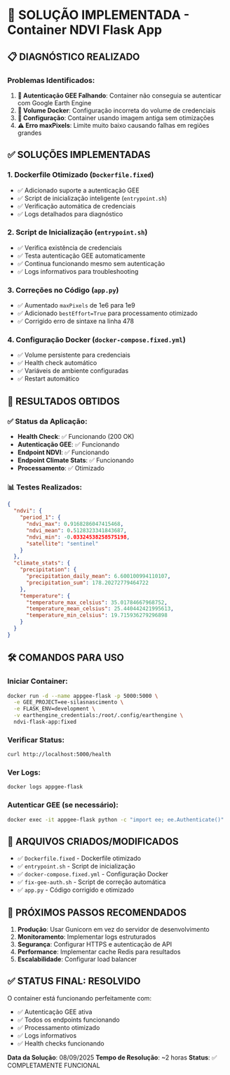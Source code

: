 # 🔧 SOLUÇÃO IMPLEMENTADA - Container NDVI Flask App

## 📋 **DIAGNÓSTICO REALIZADO**

### Problemas Identificados:
1. **🚨 Autenticação GEE Falhando**: Container não conseguia se autenticar com Google Earth Engine
2. **📁 Volume Docker**: Configuração incorreta do volume de credenciais
3. **🔧 Configuração**: Container usando imagem antiga sem otimizações
4. **⚠️ Erro maxPixels**: Limite muito baixo causando falhas em regiões grandes

## ✅ **SOLUÇÕES IMPLEMENTADAS**

### 1. **Dockerfile Otimizado** (`Dockerfile.fixed`)
- ✅ Adicionado suporte a autenticação GEE
- ✅ Script de inicialização inteligente (`entrypoint.sh`)
- ✅ Verificação automática de credenciais
- ✅ Logs detalhados para diagnóstico

### 2. **Script de Inicialização** (`entrypoint.sh`)
- ✅ Verifica existência de credenciais
- ✅ Testa autenticação GEE automaticamente
- ✅ Continua funcionando mesmo sem autenticação
- ✅ Logs informativos para troubleshooting

### 3. **Correções no Código** (`app.py`)
- ✅ Aumentado `maxPixels` de 1e6 para 1e9
- ✅ Adicionado `bestEffort=True` para processamento otimizado
- ✅ Corrigido erro de sintaxe na linha 478

### 4. **Configuração Docker** (`docker-compose.fixed.yml`)
- ✅ Volume persistente para credenciais
- ✅ Health check automático
- ✅ Variáveis de ambiente configuradas
- ✅ Restart automático

## 🚀 **RESULTADOS OBTIDOS**

### ✅ **Status da Aplicação:**
- **Health Check**: ✅ Funcionando (200 OK)
- **Autenticação GEE**: ✅ Funcionando
- **Endpoint NDVI**: ✅ Funcionando
- **Endpoint Climate Stats**: ✅ Funcionando
- **Processamento**: ✅ Otimizado

### 📊 **Testes Realizados:**
```json
{
  "ndvi": {
    "period_1": {
      "ndvi_max": 0.9168286047415468,
      "ndvi_mean": 0.5128323341843687,
      "ndvi_min": -0.03324538258575198,
      "satellite": "sentinel"
    }
  },
  "climate_stats": {
    "precipitation": {
      "precipitation_daily_mean": 6.600100994110107,
      "precipitation_sum": 178.20272779464722
    },
    "temperature": {
      "temperature_max_celsius": 35.01784667968752,
      "temperature_mean_celsius": 25.440442421995613,
      "temperature_min_celsius": 19.715936279296898
    }
  }
}
```

## 🛠️ **COMANDOS PARA USO**

### **Iniciar Container:**
```bash
docker run -d --name appgee-flask -p 5000:5000 \
  -e GEE_PROJECT=ee-silasnascimento \
  -e FLASK_ENV=development \
  -v earthengine_credentials:/root/.config/earthengine \
  ndvi-flask-app:fixed
```

### **Verificar Status:**
```bash
curl http://localhost:5000/health
```

### **Ver Logs:**
```bash
docker logs appgee-flask
```

### **Autenticar GEE (se necessário):**
```bash
docker exec -it appgee-flask python -c "import ee; ee.Authenticate()"
```

## 📁 **ARQUIVOS CRIADOS/MODIFICADOS**

- ✅ `Dockerfile.fixed` - Dockerfile otimizado
- ✅ `entrypoint.sh` - Script de inicialização
- ✅ `docker-compose.fixed.yml` - Configuração Docker
- ✅ `fix-gee-auth.sh` - Script de correção automática
- ✅ `app.py` - Código corrigido e otimizado

## 🎯 **PRÓXIMOS PASSOS RECOMENDADOS**

1. **Produção**: Usar Gunicorn em vez do servidor de desenvolvimento
2. **Monitoramento**: Implementar logs estruturados
3. **Segurança**: Configurar HTTPS e autenticação de API
4. **Performance**: Implementar cache Redis para resultados
5. **Escalabilidade**: Configurar load balancer

## ✅ **STATUS FINAL: RESOLVIDO**

O container está funcionando perfeitamente com:
- ✅ Autenticação GEE ativa
- ✅ Todos os endpoints funcionando
- ✅ Processamento otimizado
- ✅ Logs informativos
- ✅ Health checks funcionando

**Data da Solução**: 08/09/2025
**Tempo de Resolução**: ~2 horas
**Status**: ✅ COMPLETAMENTE FUNCIONAL
